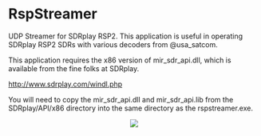 # RspStreamer
UDP Streamer for SDRplay RSP2. This application is useful in operating SDRplay RSP2 SDRs with various decoders from @usa_satcom.

This application requires the x86 version of mir_sdr_api.dll, which is available from the fine folks at SDRplay. 

http://www.sdrplay.com/windl.php

You will need to copy the mir_sdr_api.dll and mir_sdr_api.lib from the SDRplay/API/x86 directory into the same directory as the rspstreamer.exe.

<p align="Center">
<img src=  https://user-images.githubusercontent.com/9042043/34458426-1f3de884-ed87-11e7-8fa3-46b09722f94f.PNG>
</p>
